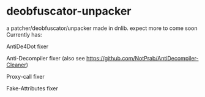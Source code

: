 # deobfuscator-unpacker
a patcher/deobfuscator/unpacker made in dnlib. expect more to come soon
Currently has:

AntiDe4Dot fixer

Anti-Decompiler fixer (also see https://github.com/NotPrab/AntiDecompiler-Cleaner)

Proxy-call fixer

Fake-Attributes fixer
